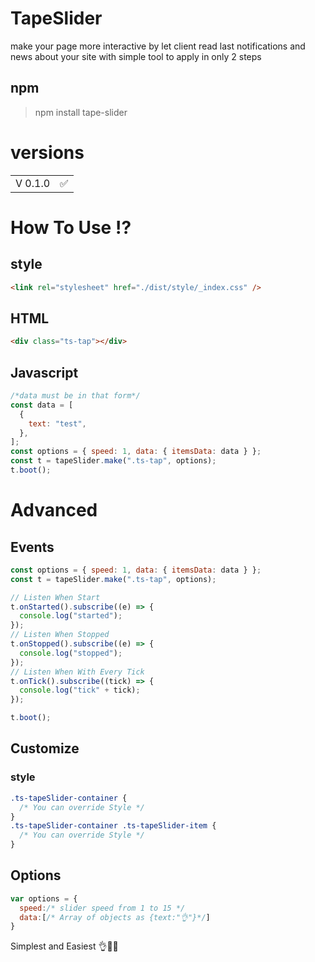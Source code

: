 # TapeSlider

make your page more interactive by let client read last notifications and news about your site
with simple tool to apply in only 2 steps

## npm

> npm install tape-slider

# versions

|         |     |
| ------- | --: |
| V 0.1.0 |  ✅ |

# How To Use ⁉

## style

```html
<link rel="stylesheet" href="./dist/style/_index.css" />
```

## HTML

```html
<div class="ts-tap"></div>
```

## Javascript

```javascript
/*data must be in that form*/
const data = [
  {
    text: "test",
  },
];
const options = { speed: 1, data: { itemsData: data } };
const t = tapeSlider.make(".ts-tap", options);
t.boot();
```

# Advanced

## Events

```javascript
const options = { speed: 1, data: { itemsData: data } };
const t = tapeSlider.make(".ts-tap", options);

// Listen When Start
t.onStarted().subscribe((e) => {
  console.log("started");
});
// Listen When Stopped
t.onStopped().subscribe((e) => {
  console.log("stopped");
});
// Listen When With Every Tick
t.onTick().subscribe((tick) => {
  console.log("tick" + tick);
});

t.boot();
```

## Customize

### style

```css
.ts-tapeSlider-container {
  /* You can override Style */
}
.ts-tapeSlider-container .ts-tapeSlider-item {
  /* You can override Style */
}
```

## Options

```javascript
var options = {
  speed:/* slider speed from 1 to 15 */
  data:[/* Array of objects as {text:"👌"}*/]
}
```

Simplest and Easiest 👌💖👏
